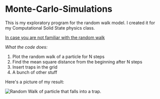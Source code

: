 # Monte-Carlo-Simulations

This is my exploratory program for the random walk model. I created it for my Computational Solid State physics class.

[In case you are not familiar with the random walk](https://en.wikipedia.org/wiki/Random_walk)

*What the code does:*
1. Plot the random walk of a particle for N steps
2. Find the mean square distance from the beginning after N steps
3. Insert traps in the grid
4. A bunch of other stuff

Here's a picture of my result:

![Random Walk of particle that falls into a trap.](https://github.com/user-attachments/assets/d6f17e80-314e-4155-ba49-c8ee388bf6f1)


